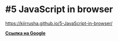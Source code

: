 <h1>#5 JavaScript in browser </h1>


 https://kiirrusha.github.io/5-JavaScript-in-browser/

 [**Ссылка на Google**](https://www.google.com)
